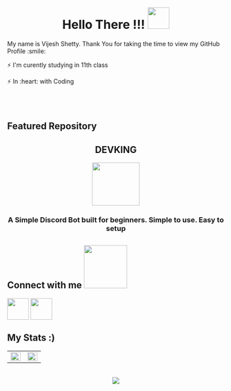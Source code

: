 

<h1 align="center"> Hello There !!! <img src = "https://raw.githubusercontent.com/MartinHeinz/MartinHeinz/master/wave.gif" width = 50px> </h1>
<p align='center'>

   <p align="left"> My name is Vijesh Shetty. Thank You for taking the time to view my GitHub Profile :smile: </p>
  <p align="left">⚡️  I'm curently studying in 11th class </p>
  <p align="left">⚡️  In :heart: with Coding</p>
  <p align="left"🌎 Eat Sleep Code Repeat </p> 
  <br>
  <br>
  
  ## Featured Repository
  <h2 align="center"> DEVKING </h2>
  <p align="center">
 <a href = 'https://github.com/vijeshvs/devking' > <img width = '110px' height = '100px' src="https://res.cloudinary.com/vigneshshettyin/image/upload/v1627137986/vewmodttwyqiz1bp9jgw.png" align= 'center' /></a>
     <h3><p align="center">A Simple Discord Bot built for beginners. Simple to use. Easy to setup </p>
  
</p>
  

<h2> Connect with me <img src='https://raw.githubusercontent.com/ShahriarShafin/ShahriarShafin/main/Assets/handshake.gif' width="100px"> </h2>
<a href = 'https://www.twitter.com/vijeshsshetty' > <img width = '50px' src="https://raw.githubusercontent.com/rahulbanerjee26/githubAboutMeGenerator/main/icons/twitter.svg" align= 'center' /></a> 
<a href = 'https://www.github.com/vijeshvs'> <img width = '50px' align= 'center' src="https://raw.githubusercontent.com/rahulbanerjee26/githubAboutMeGenerator/main/icons/github.svg" align= 'center' /></a> 


## My Stats :) 

<table><tr><td valign="top" width="50%">

<img src="https://github-readme-stats.vercel.app/api?username=vijeshvs&show_icons=true&count_private=true&hide_border=true" align="left" style="width: 100%" />

</td><td valign="top" width="50%">

<img src="https://github-readme-stats.vercel.app/api/top-langs/?username=vijeshvs&hide_border=true&layout=compact" align="left" style="width: 100%" />

</td></tr></table>


<br/>
<div align="center">
<img src="https://komarev.com/ghpvc/?username=vijeshvs&label=PROFILE+VIEWS&color=brightgreen&style=flat-square" align="center" />
</div>


<br/>

